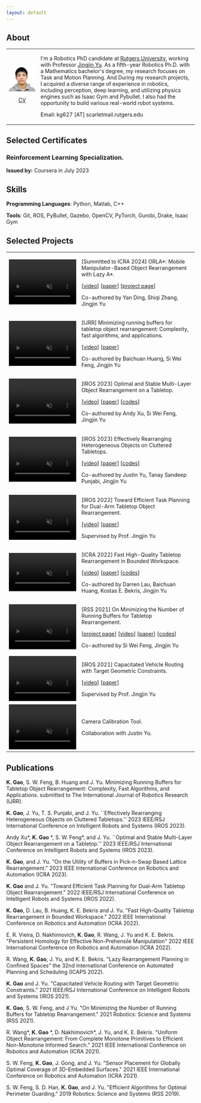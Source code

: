 ```yaml
---
layout: default
---
```


## About
<table>
  <tr>
    <td>
      <img width="600" align="center" src="media/me.jpg" alt="me"/>
      <p align="center"><a href="media/Kai_Gao_CV.pdf">CV</a></p>
    </td>
    <td>
      <p> I'm a Robotics PhD candidate at <a href="https://www.rutgers.edu/">Rutgers University</a>, working with Professor <a href="https://arc-l.github.io/">Jingjin Yu</a>. As a fifth-year Robotics Ph.D. with a Mathematics bachelor's degree, my research focuses on Task and Motion Planning. And During my research projects, I acquired a diverse range of experience in robotics, including perception, deep learning, and utilizing physics engines such as Isaac Gym and Pybullet. I also had the opportunity to build various real-world robot systems. </p>
      <p> Email: kg627 [AT] scarletmail.rutgers.edu</p>
    </td>
  </tr>
</table>


## Selected Certificates

### Reinforcement Learning Specialization. 
**Issued by:** Coursera in July 2023


## Skills
**Programming Languages**: Python, Matlab, C++

**Tools**: Git, ROS, PyBullet, Gazebo, OpenCV, PyTorch, Gurobi, Drake, Isaac Gym


## Selected Projects
<table>
  <tr>
    <td>
      <video width="180" height="120" autoplay muted loop>
          <source src="https://github.com/gaokai15/gaokai15.github.io/assets/53358252/46a9ac46-b972-4a25-90b0-8a435b0e593c" type="video/mp4"> 
          <p>Your browser does not support the video tag.</p>
      </video>
    </td>
    <td>
      <p>[Summitted to ICRA 2024] ORLA*: Mobile Manipulator-Based Object Rearrangement with Lazy A*.</p>
      <p>[<a href="https://github.com/gaokai15/gaokai15.github.io/assets/53358252/1f21c862-4019-4010-b8db-857362cf02b6">video</a>]
      [<a href="http://arxiv.org/abs/2309.13707">paper</a>]
      [<a href="https://gaokai15.github.io/ORLA-Star/">project page</a>]
      </p>
      <p>Co-authored by Yan Ding, Shiqi Zhang, Jingjin Yu</p>
    </td>
  </tr>
  <tr>
    <td>
      <video width="180" height="120" autoplay muted loop>
          <source src="https://github.com/gaokai15/gaokai15.github.io/assets/53358252/3fba1691-b3dd-4fd4-a4ca-c18c7ba9b949" type="video/mp4"> 
          <p>Your browser does not support the video tag.</p>
      </video>
    </td>
    <td>
      <p>[IJRR] Minimizing running buffers for tabletop object rearrangement: Complexity, fast algorithms, and applications.</p>
      <p>[<a href="https://github.com/gaokai15/gaokai15.github.io/assets/53358252/315865f0-5fc2-4ee8-8805-90a62e5effe6">video</a>]
      [<a href="https://journals.sagepub.com/doi/pdf/10.1177/02783649231178565">paper</a>]</p>
      <p>Co-authored by Baichuan Huang, Si Wei Feng, Jingjin Yu</p>
    </td>
  </tr>
  <tr>
    <td>
      <video width="180" height="120" autoplay muted loop>
          <source src="https://github.com/gaokai15/gaokai15.github.io/assets/53358252/9c7fc68b-82ae-43b3-91c8-a5d12e14a6ea" type="video/mp4"> 
          <p>Your browser does not support the video tag.</p>
      </video>
    </td>
    <td>
      <p>[IROS 2023] Optimal and Stable Multi-Layer Object Rearrangement on a Tabletop.</p>
      <p>[<a href="https://github.com/gaokai15/gaokai15.github.io/assets/53358252/8185aa2b-c82e-4c6e-af79-f31ca6f8331a">video</a>]
      [<a href="https://arxiv.org/pdf/2306.14251.pdf">paper</a>]
      [<a href="https://github.com/arc-l/mort">codes</a>]</p>
      <p>Co-authored by Andy Xu, Si Wei Feng, Jingjin Yu </p>
    </td>
  </tr>
  <tr>
    <td>
      <video width="180" height="120" autoplay muted loop>
          <source src="https://github.com/gaokai15/gaokai15.github.io/assets/53358252/3bae9848-d20b-446b-8adf-8fb17df55652" type="video/mp4"> 
          <p>Your browser does not support the video tag.</p>
      </video>
    </td>
    <td>
      <p>[IROS 2023] Effectively Rearranging Heterogeneous Objects on Cluttered Tabletops.</p>
      <p>[<a href="https://github.com/gaokai15/gaokai15.github.io/assets/53358252/87e438da-7831-4042-a8e5-deb56c7aacd3">video</a>]
      [<a href="https://arxiv.org/pdf/2306.14240.pdf">paper</a>]
      [<a href="https://github.com/arc-l/TRLB">codes</a>]</p>
      <p>Co-authored by Justin Yu, Tanay Sandeep Punjabi, Jingjin Yu </p>
    </td>
  </tr>
  <tr>
    <td>
      <video width="180" height="120" autoplay muted loop>
          <source src="https://user-images.githubusercontent.com/53358252/213887084-382a7b25-a943-4b4a-95f9-34918cc71498.mp4" type="video/mp4"> 
          <p>Your browser does not support the video tag.</p>
      </video>
    </td>
    <td>
      <p>[IROS 2022] Toward Efficient Task Planning for Dual-Arm Tabletop Object Rearrangement.</p>
      <p>[<a href="https://www.youtube.com/watch?v=ksjKV25cbG4">video</a>]
      [<a href="https://arxiv.org/pdf/2207.08078.pdf">paper</a>]</p>
      <p>Supervised by Prof. Jingjin Yu</p>
    </td>
  </tr>
  <tr>
    <td>
      <video width="180" height="102" autoplay muted loop>
          <source src="https://user-images.githubusercontent.com/53358252/140593972-e803b282-1116-4a70-8777-70d2f5716515.mp4" type="video/mp4"> 
          <p>Your browser does not support the video tag.</p>
      </video>
    </td>
    <td>
      <p>[ICRA 2022] Fast High-Quality Tabletop Rearrangement in Bounded Workspace.</p>
      <p>[<a href="https://www.youtube.com/watch?v=hegO3JenKjo&t=4s">video</a>]
      [<a href="https://arxiv.org/abs/2110.12325">paper</a>]
      [<a href="https://github.com/arc-l/TRLB">codes</a>]</p>
      <p>Co-authored by Darren Lau, Baichuan Huang, Kostas E. Bekris, Jingjin Yu </p>
    </td>
  </tr>
  <tr>
    <td>
      <video width="180" height="120" autoplay muted loop>
          <source src="media/labeled_smaller_web.mp4" type="video/mp4"> 
          <p>Your browser does not support the video tag.</p>
      </video>
    </td>
    <td>
      <p>[RSS 2021] On Minimizing the Number of Running Buffers for Tabletop Rearrangement.</p>
      <p>[<a href="https://arc-l.github.io/pages/kai-rss-21.html">project page</a>]
      [<a href="https://www.youtube.com/watch?v=hbD-cumF_H4">video</a>]
      [<a href="http://www.roboticsproceedings.org/rss17/p033.pdf">paper</a>]
      [<a href="https://github.com/arc-l/running-buffer">codes</a>]</p>
      <p>Co-authored by Si Wei Feng, Jingjin Yu </p>
    </td>
  </tr>
  <tr>
    <td>      
      <video width="180" height="120" autoplay muted loop>
          <source src="https://user-images.githubusercontent.com/53358252/140593951-786298ca-7a7c-4cea-baf3-624ab57a1324.mp4" type="video/mp4"> 
          <p>Your browser does not support the video tag.</p>
      </video>
    </td>
    <td>
      <p>[IROS 2021] Capacitated Vehicle Routing with Target Geometric Constraints.</p>
      <p>[<a href="media/iros_pre_recorded_video_v3_compressed.mp4">video</a>]
      [<a href="https://arxiv.org/pdf/2107.10382.pdf">paper</a>]</p>
      <p>Supervised by Prof. Jingjin Yu</p>
    </td>
  </tr>
  <tr>
    <td>
      <video width="180" height="120" autoplay muted loop>
          <source src="https://github.com/gaokai15/gaokai15.github.io/assets/53358252/2831d0e5-6ccb-451f-8288-880a9da42795" type="video/mp4"> 
          <p>Your browser does not support the video tag.</p>
      </video>
    </td>
    <td>
      <p>Camera Calibration Tool.</p>
      <p>Collaboration with Justin Yu.</p>
    </td>
  </tr>
</table>


## Publications

**K. Gao**, S. W. Feng, B. Huang and J. Yu. Minimizing Running Buffers for Tabletop Object Rearrangement: Complexity, Fast Algorithms, and Applications. submitted to The International Journal of Robotics Research (IJRR).

**K. Gao**, J. Yu, T. S. Punjabi, and J. Yu.  ``Effectively Rearranging Heterogeneous Objects on Cluttered Tabletops.'' 2023 IEEE/RSJ International Conference on Intelligent Robots and Systems (IROS 2023).

Andy Xu\*, **K. Gao** \*, S. W. Feng\*, and J. Yu.  ``Optimal and Stable Multi-Layer Object Rearrangement on a Tabletop.'' 2023 IEEE/RSJ International Conference on Intelligent Robots and Systems (IROS 2023).

**K. Gao**, and J. Yu. "On the Utility of  Buffers in Pick-n-Swap Based Lattice Rearrangement." 2023 IEEE International Conference on Robotics and Automation (ICRA 2023).

**K. Gao** and J. Yu. "Toward Efficient Task Planning for Dual-Arm Tabletop Object Rearrangement." 2022 IEEE/RSJ International Conference on Intelligent Robots and Systems (IROS 2022).

**K. Gao**, D. Lau, B. Huang, K. E. Bekris and J. Yu. "Fast High-Quality Tabletop Rearrangement in Bounded Workspace." 2022 IEEE International Conference on Robotics and Automation (ICRA 2022).

E. R. Vieira, D. Nakhimovich, **K. Gao**, R. Wang, J. Yu and K. E. Bekris. "Persistent Homology for Effective Non-Prehensile Manipulation" 2022 IEEE International Conference on Robotics and Automation (ICRA 2022).

R. Wang, **K. Gao**, J. Yu, and K. E. Bekris. "Lazy Rearrangement Planning in Confined Spaces" the 32nd International Conference on Automated Planning and Scheduling (ICAPS 2022).

**K. Gao** and J. Yu. "Capacitated Vehicle Routing with Target Geometric Constraints." 2021 IEEE/RSJ International Conference on Intelligent Robots and Systems (IROS 2021).

**K. Gao**, S. W. Feng, and J Yu. "On Minimizing the Number of Running Buffers for Tabletop Rearrangement." 2021 Robotics: Science and Systems (RSS 2021).

R. Wang\*, **K. Gao** \*, D. Nakhimovich\*, J. Yu, and K. E. Bekris. "Uniform Object Rearrangement: From Complete Monotone Primitives to Efficient Non-Monotone Informed Search." 2021 IEEE International Conference on Robotics and Automation (ICRA 2021).

S. W. Feng, **K. Gao**, J. Gong, and J. Yu. "Sensor Placement for Globally Optimal Coverage of 3D-Embedded Surfaces." 2021 IEEE International Conference on Robotics and Automation (ICRA 2021).

S. W. Feng, S. D. Han, **K. Gao**, and J. Yu. "Efficient Algorithms for Optimal Perimeter Guarding." 2019 Robotics: Science and Systems (RSS 2019).



<!--
## Papers Under Review


    
E. R. Vieira, **K. Gao**, D. Nakhimovich, J. Yu and K. E. Bekris.  ``Effective and Robust Non-Prehensile Manipulation via Persistent Homology Guided Monte-Carlo Tree Search.'' submitted to 2023 IEEE/RSJ International Conference on Intelligent Robots and Systems (IROS 2023).
    
R. Wang, **K. Gao**, Y. Miao, J. Yu and K. E. Bekris.
``Improving Feasibility, Efficiency and Quality for Rearranging Uniform Objects in Confined Spaces.'' submitted to IEEE Transactions on Robotics (T-RO).

-->
